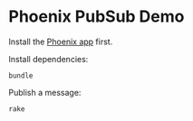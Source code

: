 # Phoenix PubSub Demo

Install the [Phoenix app](https://github.com/letmein/phoenix_pubsub_demo) first.

Install dependencies:
```
bundle
```

Publish a message:
```
rake
```
